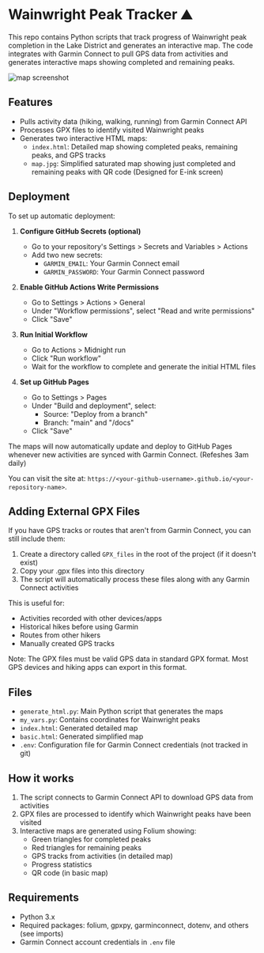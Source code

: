 # Wainwright Peak Tracker ⛰️

This repo contains Python scripts that track progress of  Wainwright peak completion in the Lake District and generates an interactive map. The code integrates with Garmin Connect to pull GPS data from activities and generates interactive maps showing completed and remaining peaks.

![map screenshot](screenshot.png)

## Features

- Pulls activity data (hiking, walking, running) from Garmin Connect API
- Processes GPX files to identify visited Wainwright peaks
- Generates two interactive HTML maps:
  - `index.html`: Detailed map showing completed peaks, remaining peaks, and GPS tracks
  - `map.jpg`: Simplified saturated map showing just completed and remaining peaks with QR code (Designed for E-ink screen)

## Deployment

To set up automatic deployment:

1. **Configure GitHub Secrets (optional)**

   - Go to your repository's Settings > Secrets and Variables > Actions
   - Add two new secrets:
     - `GARMIN_EMAIL`: Your Garmin Connect email
     - `GARMIN_PASSWORD`: Your Garmin Connect password

2. **Enable GitHub Actions Write Permissions**

   - Go to Settings > Actions > General
   - Under "Workflow permissions", select "Read and write permissions"
   - Click "Save"

3. **Run Initial Workflow**

   - Go to Actions > Midnight run
   - Click "Run workflow"
   - Wait for the workflow to complete and generate the initial HTML files

4. **Set up GitHub Pages**
   - Go to Settings > Pages
   - Under "Build and deployment", select:
     - Source: "Deploy from a branch"
     - Branch: "main" and "/docs"
   - Click "Save"

The maps will now automatically update and deploy to GitHub Pages whenever new activities are synced with Garmin Connect. (Refeshes 3am daily)

You can visit the site at: `https://<your-github-username>.github.io/<your-repository-name>`.

## Adding External GPX Files

If you have GPS tracks or routes that aren't from Garmin Connect, you can still include them:

1. Create a directory called `GPX_files` in the root of the project (if it doesn't exist)
2. Copy your .gpx files into this directory
3. The script will automatically process these files along with any Garmin Connect activities

This is useful for:

- Activities recorded with other devices/apps
- Historical hikes before using Garmin
- Routes from other hikers
- Manually created GPS tracks

Note: The GPX files must be valid GPS data in standard GPX format. Most GPS devices and hiking apps can export in this format.

## Files

- `generate_html.py`: Main Python script that generates the maps
- `my_vars.py`: Contains coordinates for Wainwright peaks
- `index.html`: Generated detailed map
- `basic.html`: Generated simplified map
- `.env`: Configuration file for Garmin Connect credentials (not tracked in git)

## How it works

1. The script connects to Garmin Connect API to download GPS data from activities
2. GPX files are processed to identify which Wainwright peaks have been visited
3. Interactive maps are generated using Folium showing:
   - Green triangles for completed peaks
   - Red triangles for remaining peaks
   - GPS tracks from activities (in detailed map)
   - Progress statistics
   - QR code (in basic map)

## Requirements

- Python 3.x
- Required packages: folium, gpxpy, garminconnect, dotenv, and others (see imports)
- Garmin Connect account credentials in `.env` file
